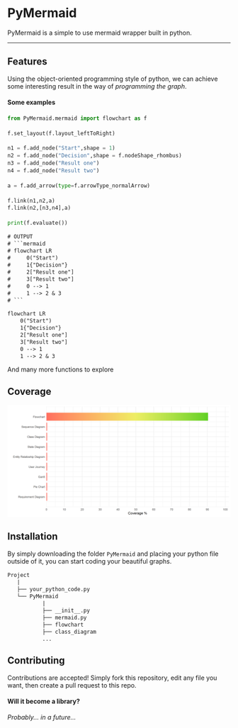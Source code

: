 # PyMermaid

PyMermaid is a simple to use mermaid wrapper built in python.

---
## Features

Using the object-oriented programming style of python, we can achieve some
interesting result in the way of _programming the graph_.

#### Some examples

```python
from PyMermaid.mermaid import flowchart as f

f.set_layout(f.layout_leftToRight)

n1 = f.add_node("Start",shape = 1)
n2 = f.add_node("Decision",shape = f.nodeShape_rhombus)
n3 = f.add_node("Result one")
n4 = f.add_node("Result two")

a = f.add_arrow(type=f.arrowType_normalArrow)

f.link(n1,n2,a)
f.link(n2,[n3,n4],a)

print(f.evaluate())
```
```
# OUTPUT
# ```mermaid
# flowchart LR
#     0("Start")
#     1{"Decision"}
#     2["Result one"]
#     3["Result two"]
#     0 --> 1
#     1 --> 2 & 3
# ```
```
```mermaid
flowchart LR
    0("Start")
    1{"Decision"}
    2["Result one"]
    3["Result two"]
    0 --> 1
    1 --> 2 & 3
```
And many more functions to explore

## Coverage
![](ReadmeFiles/GraphCoverage.png)

## Installation
By simply downloading the folder `PyMermaid` and placing your python file outside of it,
you can start coding your beautiful graphs.
```
Project
   |
   ├── your_python_code.py
   └── PyMermaid
           |
           ├── __init__.py
           ├── mermaid.py
           ├── flowchart
           ├── class_diagram
           ...
```

## Contributing

Contributions are accepted!
Simply fork this repository, edit any file you want, then create a pull request to this repo.

#### Will it become a library?
_Probably... in a future..._
